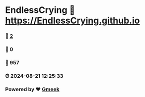 # EndlessCrying :link: https://EndlessCrying.github.io 
### :page_facing_up: [2](https://EndlessCrying.github.io/tag.html) 
### :speech_balloon: 0 
### :hibiscus: 957 
### :alarm_clock: 2024-08-21 12:25:33 
### Powered by :heart: [Gmeek](https://github.com/Meekdai/Gmeek)
